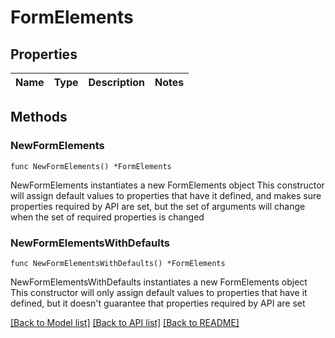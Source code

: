 # FormElements

## Properties

Name | Type | Description | Notes
------------ | ------------- | ------------- | -------------

## Methods

### NewFormElements

`func NewFormElements() *FormElements`

NewFormElements instantiates a new FormElements object
This constructor will assign default values to properties that have it defined,
and makes sure properties required by API are set, but the set of arguments
will change when the set of required properties is changed

### NewFormElementsWithDefaults

`func NewFormElementsWithDefaults() *FormElements`

NewFormElementsWithDefaults instantiates a new FormElements object
This constructor will only assign default values to properties that have it defined,
but it doesn't guarantee that properties required by API are set


[[Back to Model list]](../README.md#documentation-for-models) [[Back to API list]](../README.md#documentation-for-api-endpoints) [[Back to README]](../README.md)


